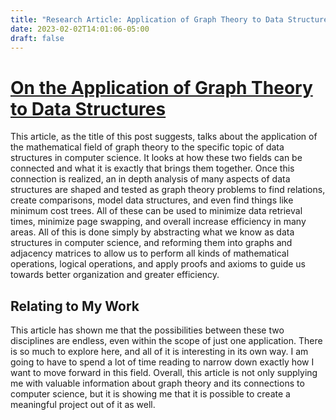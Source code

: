```yaml
---
title: "Research Article: Application of Graph Theory to Data Structures"
date: 2023-02-02T14:01:06-05:00
draft: false
---
```


# [On the Application of Graph Theory to Data Structures](https://link.springer.com/chapter/10.1007/978-1-4613-4606-7_44) 

This article, as the title of this post suggests, talks about the application of the mathematical field of graph theory to the specific topic of data structures in computer science. It looks at how these two fields can be connected and what it is exactly that brings them together. Once this connection is realized, an in depth analysis of many aspects of data structures are shaped and tested as graph theory problems to find relations, create comparisons, model data structures, and even find things like minimum cost trees. All of these can be used to minimize data retrieval times, minimize page swapping, and overall increase efficiency in many areas. All of this is done simply by abstracting what we know as data structures in computer science, and reforming them into graphs and adjacency matrices to allow us to perform all kinds of mathematical operations, logical operations, and apply proofs and axioms to guide us towards better organization and greater efficiency.

## Relating to My Work

This article has shown me that the possibilities between these two disciplines are endless, even within the scope of just one application. There is so much to explore here, and all of it is interesting in its own way. I am going to have to spend a lot of time reading to narrow down exactly how I want to move forward in this field. Overall, this article is not only supplying me with valuable information about graph theory and its connections to computer science, but it is showing me that it is possible to create a meaningful project out of it as well.
